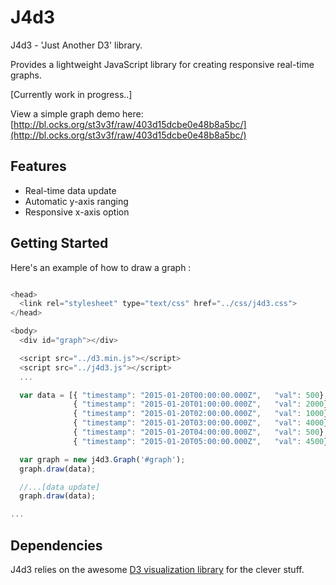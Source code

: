 # J4d3

J4d3 - 'Just Another D3' library.

Provides a lightweight JavaScript library for creating responsive real-time graphs.

[Currently work in progress..]

View a simple graph demo here: [http://bl.ocks.org/st3v3f/raw/403d15dcbe0e48b8a5bc/](http://bl.ocks.org/st3v3f/raw/403d15dcbe0e48b8a5bc/)

## Features

  * Real-time data update
  * Automatic y-axis ranging
  * Responsive x-axis option

## Getting Started

  Here's an example of how to draw a graph :

```javascript

<head>
  <link rel="stylesheet" type="text/css" href="../css/j4d3.css">
</head>

<body>
  <div id="graph"></div>

  <script src="../d3.min.js"></script>
  <script src="../j4d3.js"></script>
  ...

  var data = [{ "timestamp": "2015-01-20T00:00:00.000Z",   "val": 500},
              { "timestamp": "2015-01-20T01:00:00.000Z",   "val": 2000},
              { "timestamp": "2015-01-20T02:00:00.000Z",   "val": 1000},
              { "timestamp": "2015-01-20T03:00:00.000Z",   "val": 4000},
              { "timestamp": "2015-01-20T04:00:00.000Z",   "val": 500},
              { "timestamp": "2015-01-20T05:00:00.000Z",   "val": 4500}];

  var graph = new j4d3.Graph('#graph');
  graph.draw(data);

  //...[data update]  
  graph.draw(data);

...


```

## Dependencies

J4d3 relies on the awesome [D3 visualization library](http://mbostock.github.com/d3/) for the clever stuff.
